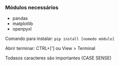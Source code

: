 ### Módulos necessários
- pandas
- matplotlib
- openpyxl

Comando para instalar:
```pip install [nomedo módulo]```

Abrir terminar: CTRL+['] ou View > Terminal

Todasos caracteres são importantes (CASE SENSE)